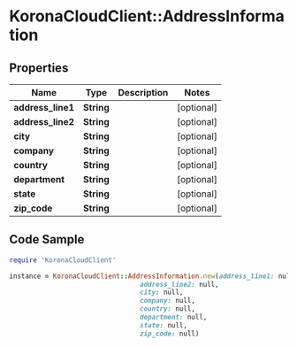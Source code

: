 # KoronaCloudClient::AddressInformation

## Properties

Name | Type | Description | Notes
------------ | ------------- | ------------- | -------------
**address_line1** | **String** |  | [optional] 
**address_line2** | **String** |  | [optional] 
**city** | **String** |  | [optional] 
**company** | **String** |  | [optional] 
**country** | **String** |  | [optional] 
**department** | **String** |  | [optional] 
**state** | **String** |  | [optional] 
**zip_code** | **String** |  | [optional] 

## Code Sample

```ruby
require 'KoronaCloudClient'

instance = KoronaCloudClient::AddressInformation.new(address_line1: null,
                                 address_line2: null,
                                 city: null,
                                 company: null,
                                 country: null,
                                 department: null,
                                 state: null,
                                 zip_code: null)
```


